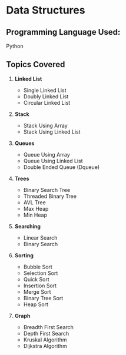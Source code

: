 # Data Structures

## Programming Language Used:
Python

## Topics Covered
1) **Linked List**
    * Single Linked List
    * Doubly Linked List
    * Circular Linked List
 
2) **Stack**
    * Stack Using Array
    * Stack Using Linked List
 
3) **Queues**
    * Queue Using Array
    * Queue Using Linked List
    * Double Ended Queue (Dqueue)
  
4) **Trees**
    * Binary Search Tree
    * Threaded Binary Tree
    * AVL Tree
    * Max Heap
    * Min Heap
  
5) **Searching**
    * Linear Search
    * Binary Search
 
6) **Sorting**
    * Bubble Sort
    * Selection Sort
    * Quick Sort
    * Insertion Sort
    * Merge Sort
    * Binary Tree Sort
    * Heap Sort

7) **Graph**
    * Breadth First Search
    * Depth First Search
    * Kruskal Algorithm
    * Dijkstra Algorithm
